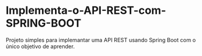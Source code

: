 # Implementa-o-API-REST-com-SPRING-BOOT
Projeto simples para implemantar uma API REST usando Spring Boot com o único objetivo de aprender.
